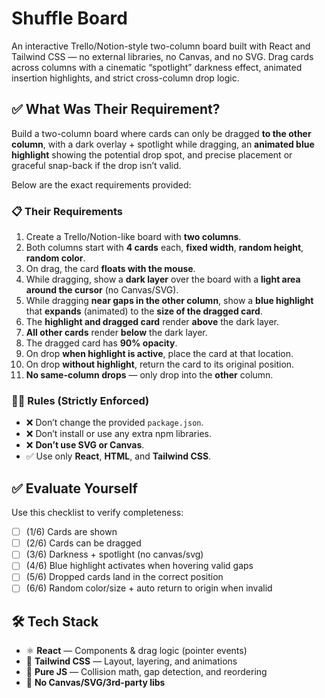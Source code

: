 # Shuffle Board

An interactive Trello/Notion-style two-column board built with React and Tailwind CSS — no external libraries, no Canvas, and no SVG. Drag cards across columns with a cinematic “spotlight” darkness effect, animated insertion highlights, and strict cross-column drop logic.

## ✅ What Was Their Requirement?

Build a two-column board where cards can only be dragged **to the other column**, with a dark overlay + spotlight while dragging, an **animated blue highlight** showing the potential drop spot, and precise placement or graceful snap-back if the drop isn’t valid.

Below are the exact requirements provided:

### 📋 Their Requirements

1. Create a Trello/Notion-like board with **two columns**.
2. Both columns start with **4 cards** each, **fixed width**, **random height**, **random color**.
3. On drag, the card **floats with the mouse**.
4. While dragging, show a **dark layer** over the board with a **light area around the cursor** (no Canvas/SVG).
5. While dragging **near gaps in the other column**, show a **blue highlight** that **expands** (animated) to the **size of the dragged card**.
6. The **highlight and dragged card** render **above** the dark layer.
7. **All other cards** render **below** the dark layer.
8. The dragged card has **90% opacity**.
9. On drop **when highlight is active**, place the card at that location.
10. On drop **without highlight**, return the card to its original position.
11. **No same-column drops** — only drop into the **other** column.

### 🧑‍⚖️ Rules (Strictly Enforced)

* ❌ Don’t change the provided `package.json`.
* ❌ Don’t install or use any extra npm libraries.
* ❌ **Don’t use SVG or Canvas**.
* ✅ Use only **React**, **HTML**, and **Tailwind CSS**.

## ✅ Evaluate Yourself

Use this checklist to verify completeness:

* [ ] (1/6) Cards are shown
* [ ] (2/6) Cards can be dragged
* [ ] (3/6) Darkness + spotlight (no canvas/svg)
* [ ] (4/6) Blue highlight activates when hovering valid gaps
* [ ] (5/6) Dropped cards land in the correct position
* [ ] (6/6) Random color/size + auto return to origin when invalid

## 🛠 Tech Stack

* ⚛️ **React** — Components & drag logic (pointer events)
* 💨 **Tailwind CSS** — Layout, layering, and animations
* 🧠 **Pure JS** — Collision math, gap detection, and reordering
* 🚫 **No Canvas/SVG/3rd-party libs**
